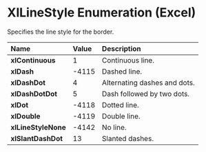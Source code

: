 
# XlLineStyle Enumeration (Excel)

Specifies the line style for the border.



|**Name**|**Value**|**Description**|
|:-----|:-----|:-----|
| **xlContinuous**|1|Continuous line.|
| **xlDash**|-4115|Dashed line.|
| **xlDashDot**|4|Alternating dashes and dots.|
| **xlDashDotDot**|5|Dash followed by two dots.|
| **xlDot**|-4118|Dotted line.|
| **xlDouble**|-4119|Double line.|
| **xlLineStyleNone**|-4142|No line.|
| **xlSlantDashDot**|13|Slanted dashes.|
